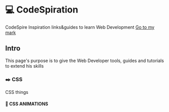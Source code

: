 # :computer: CodeSpiration
CodeSpire Inspiration links&guides to learn Web Development
[Go to my mark](#some-text)

## Intro

This page's purpose is to give the Web Developer tools, guides and tutorials to extend his skills

### :black_nib: CSS

 
<a name="some-text">CSS things</a>

#### :milky_way: CSS ANIMATIONS

